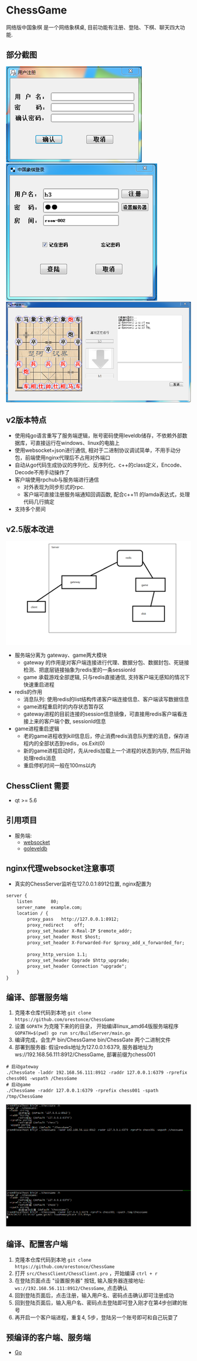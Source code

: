 # ChessGame
网络版中国象棋 是一个网络象棋桌, 目前功能有注册、登陆、下棋、聊天四大功能.

## 部分截图
![用户注册](screenshot/register.png)
![用户登陆](screenshot/login.png)
![游戏主界面](screenshot/playgame.png)

## v2版本特点
* 使用纯go语言重写了服务端逻辑，账号密码使用leveldb储存，不依赖外部数据库，可直接运行在windows、linux的电脑上
* 使用websocket+json进行通信, 相对于二进制协议调试简单，不用手动分包，前端使用nginx代理后不占用对外端口
* 自动从go代码生成协议的序列化、反序列化、c++的class定义，Encode、Decode不用手动操作了
* 客户端使用rpchub与服务端进行通信
  * 对外表现为同步形式的rpc.
  * 客户端可直接注册服务端通知回调函数, 配合c++11 的lamda表达式，处理代码几行搞定
* 支持多个房间

## v2.5版本改进
![v2.5版本结构图](screenshot/v2.5-layout.png)
* 服务端分离为 gateway、game两大模块
  * gateway 的作用是对客户端连接进行代理、数据分包、数据封包、死链接检测、把底层链接抽象为redis里的一条sessionId
  * game 承载游戏全部逻辑, 只与redis直接通信, 支持客户端无感知的情况下快速重启进程
* redis的作用
  * 消息队列: 使用redis的list结构传递客户端连接信息、客户端读写数据信息
  * game进程重启时的内存状态暂存区
  * gateway进程的目前连接的session信息镜像，可直接用redis客户端看连接上来的客户端个数, sessionId信息
* game进程重启逻辑
  * 老的game进程收到kill信息后，停止消费redis消息队列里的消息，保存进程内的全部状态到redis，os.Exit(0)
  * 新的game进程启动时，先从redis加载上一个进程的状态到内存, 然后开始处理redis消息
  * 重启停机时间一般在100ms以内
## ChessClient 需要
* qt  >= 5.6
## 引用项目
* 服务端:
    * [websocket](https://github.com/gorilla/websocket)
    * [goleveldb](https://github.com/syndtr/goleveldb)

## nginx代理websocket注意事项
* 真实的ChessServer监听在127.0.0.1:8912位置, nginx配置为
````
server {
    listen       80;
    server_name  example.com;
    location / {
        proxy_pass   http://127.0.0.1:8912;
        proxy_redirect    off;
        proxy_set_header X-Real-IP $remote_addr;
        proxy_set_header Host $host;
        proxy_set_header X-Forwarded-For $proxy_add_x_forwarded_for;

        proxy_http_version 1.1;
        proxy_set_header Upgrade $http_upgrade;
        proxy_set_header Connection "upgrade";
    }
}
````
## 编译、部署服务端
1. 克隆本仓库代码到本地
  `git clone https://github.com/orestonce/ChessGame`
2. 设置 `GOPATH` 为克隆下来的的目录， 开始编译linux_amd64版服务端程序
  `GOPATH=$(pwd) go run src/BuildServer/main.go`
3. 编译完成，会生产 bin/ChessGame bin/ChessGate 两个二进制文件
4. 部署到服务器: 假设redis地址为127.0.0.1:6379, 服务器地址为ws://192.168.56.111:8912/ChessGame, 部署前缀为chess001
  ````
  # 启动gateway
  ./ChessGate -laddr 192.168.56.111:8912 -raddr 127.0.0.1:6379 -rprefix chess001 -wspath /ChessGame
  # 启动game
  ./ChessGame -raddr 127.0.0.1:6379 -rprefix chess001 -spath /tmp/ChessGame
  ````
![v2.5服务端1](screenshot/v2.5-server1.png)
## 编译、配置客户端
1. 克隆本仓库代码到本地
  `git clone https://github.com/orestonce/ChessGame`
2. 打开 `src/ChessClient/ChessClient.pro` ，开始编译
  `ctrl + r`
3. 在登陆页面点击 "设置服务器" 按钮, 输入服务器连接地址: `ws://192.168.56.111:8912/ChessGame`, 点击确认
4. 回到登陆页面后，点击注册，输入用户名、密码点击确认即可注册成功
5. 回到登陆页面后，输入用户名、密码点击登陆即可登入刚才在第4步创建的账号
6. 再开启一个客户端进程，重复4, 5步，登陆另一个账号即可和自己玩耍了

## 预编译的客户端、服务端
   * [Go](https://github.com/orestonce/ChessGame/releases)
